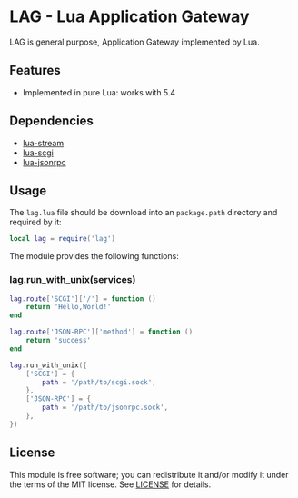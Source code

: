 # LAG - Lua Application Gateway

LAG is general purpose, Application Gateway implemented by Lua.

## Features

- Implemented in pure Lua: works with 5.4

## Dependencies

- [lua-stream](https://github.com/t-kenji/lua-stream)
- [lua-scgi](https://github.com/t-kenji/lua-scgi)
- [lua-jsonrpc](https://github.com/t-kenji/lua-jsonrpc)

## Usage

The `lag.lua` file should be download into an `package.path` directory and required by it:

```lua
local lag = require('lag')
```

The module provides the following functions:

### lag.run_with_unix(services)

```lua
lag.route['SCGI']['/'] = function ()
    return 'Hello,World!'
end

lag.route['JSON-RPC']['method'] = function ()
    return 'success'
end

lag.run_with_unix({
    ['SCGI'] = {
        path = '/path/to/scgi.sock',
    },
    ['JSON-RPC'] = {
        path = '/path/to/jsonrpc.sock',
    },
})
```

## License

This module is free software; you can redistribute it and/or modify it under
the terms of the MIT license. See [LICENSE](LICENSE) for details.

